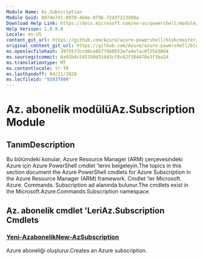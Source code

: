 ```yaml
---
Module Name: Az.Subscription
Module Guid: 8074e741-0979-4b4e-8f9b-7243f213d98a
Download Help Link: https://docs.microsoft.com/en-us/powershell/module/az.subscription
Help Version: 1.0.0.0
Locale: en-US
content_git_url: https://github.com/Azure/azure-powershell/blob/master/src/Subscription/Subscription/help/Az.Subscription.md
original_content_git_url: https://github.com/Azure/azure-powershell/blob/master/src/Subscription/Subscription/help/Az.Subscription.md
ms.openlocfilehash: 39f5573ccd0ce8b779b0552efa4e7ac8f25830d4
ms.sourcegitcommit: 6a91b4c545350d316d3cf8c62f384478e3f3ba24
ms.translationtype: MT
ms.contentlocale: tr-TR
ms.lasthandoff: 04/21/2020
ms.locfileid: "93937899"
---
```

# <span data-ttu-id="8e02f-101">Az. abonelik modülü</span><span class="sxs-lookup"><span data-stu-id="8e02f-101">Az.Subscription Module</span></span>
## <span data-ttu-id="8e02f-102">Tanım</span><span class="sxs-lookup"><span data-stu-id="8e02f-102">Description</span></span>
<span data-ttu-id="8e02f-103">Bu bölümdeki konular, Azure Resource Manager (ARM) çerçevesindeki Azure için Azure PowerShell cmdlet 'lerini belgeleyin.</span><span class="sxs-lookup"><span data-stu-id="8e02f-103">The topics in this section document the Azure PowerShell cmdlets for Azure Subscription in the Azure Resource Manager (ARM) framework.</span></span> <span data-ttu-id="8e02f-104">Cmdlet 'ler Microsoft. Azure. Commands. Subscription ad alanında bulunur.</span><span class="sxs-lookup"><span data-stu-id="8e02f-104">The cmdlets exist in the Microsoft.Azure.Commands.Subscription namespace.</span></span>

## <span data-ttu-id="8e02f-105">Az. abonelik cmdlet 'Leri</span><span class="sxs-lookup"><span data-stu-id="8e02f-105">Az.Subscription Cmdlets</span></span>
### [<span data-ttu-id="8e02f-106">Yeni-Azabonelik</span><span class="sxs-lookup"><span data-stu-id="8e02f-106">New-AzSubscription</span></span>](New-AzSubscription.md)
<span data-ttu-id="8e02f-107">Azure aboneliği oluşturur.</span><span class="sxs-lookup"><span data-stu-id="8e02f-107">Creates an Azure subscription.</span></span>

